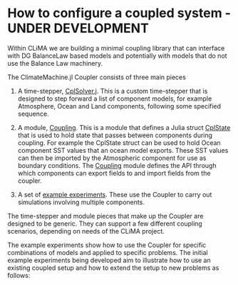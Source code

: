 # How to configure a coupled system - UNDER DEVELOPMENT
  
Within CLiMA we are building a minimal coupling library that can interface with DG BalanceLaw based models
and potentially with models that do not use the Balance Law machinery.

The ClimateMachine.jl Coupler consists of three main pieces

1. A time-stepper, [CplSolver.j](/src/Numerics/ODESolvers/CplSolver.jl). This is a custom 
   time-stepper that is designed to step forward a list of component models, for example 
   Atmosphere, Ocean and Land components, following some specified sequence.

2. A module, [Coupling](/src/Coupling/Coupling.jl). This is a module that defines a Julia struct
   [CplState](/src/Coupling/CplState.jl) that is used to hold state that passes between 
   components during coupling. For example the CplState struct can be used to hold Ocean component
   SST values that an ocean model exports. These SST values can then be imported by the 
   Atmospheric component for use as boundary conditions. The [Coupling](/src/Coupling/Coupling.jl) module
   defines the API through which components can export fields to and import fields from 
   the coupler. 
   
3. A set of [example experiments](.experiments/CouplingDesignTests/). These use the Coupler to 
   carry out simulations involving multiple components.
   
The time-stepper and module pieces that make up the Coupler are designed to be generic. 
They can support a few different coupling scenarios, depending on needs of the CLiMA project.

The example experiments show how to use the Coupler for specific combinations of models and applied to specific
problems. The initial example experiments being developed aim to illustrate how to use an existing coupled
setup and how to extend the setup to new problems as follows:







